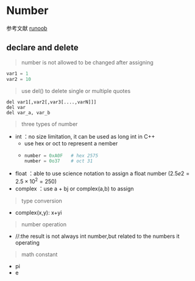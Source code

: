 # **Number**
参考文献 [runoob](https://www.runoob.com/python3/python3-number.html)

## **declare and delete**
> number is not allowed to be changed after assigning
```python
var1 = 1
var2 = 10
```
> use del() to delete single or multiple quotes
```pyhton
del var1[,var2[,var3[....,varN]]]
del var
del var_a, var_b
```

> three types of number
- int ：no size limitation, it can be used as long int in C++
  - use hex or oct to represent a nember
  - ```python
    number = 0xA0F   # hex 2575
    number = 0o37    # oct 31
    ```
- float ：able to use science notation to assign a float number ($2.5e2 = 2.5\times10^{2} = 250$)
- complex ：use a + bj or complex(a,b) to assign

> type conversion
- complex(x,y): x+yi

> number operation
- //:the result is not always int number,but related to the numbers it operating

> math constant
- pi
- e